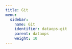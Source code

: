 ```yaml
---
title: Git
menu:
  sidebar:
    name: Git
    identifier: dataops-git
    parent: dataops
    weight: 10
---
```



